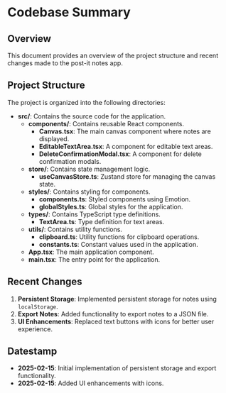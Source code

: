# Codebase Summary

## Overview
This document provides an overview of the project structure and recent changes made to the post-it notes app.

## Project Structure
The project is organized into the following directories:

- **src/**: Contains the source code for the application.
  - **components/**: Contains reusable React components.
    - **Canvas.tsx**: The main canvas component where notes are displayed.
    - **EditableTextArea.tsx**: A component for editable text areas.
    - **DeleteConfirmationModal.tsx**: A component for delete confirmation modals.
  - **store/**: Contains state management logic.
    - **useCanvasStore.ts**: Zustand store for managing the canvas state.
  - **styles/**: Contains styling for components.
    - **components.ts**: Styled components using Emotion.
    - **globalStyles.ts**: Global styles for the application.
  - **types/**: Contains TypeScript type definitions.
    - **TextArea.ts**: Type definition for text areas.
  - **utils/**: Contains utility functions.
    - **clipboard.ts**: Utility functions for clipboard operations.
    - **constants.ts**: Constant values used in the application.
  - **App.tsx**: The main application component.
  - **main.tsx**: The entry point for the application.

## Recent Changes
1. **Persistent Storage**: Implemented persistent storage for notes using `localStorage`.
2. **Export Notes**: Added functionality to export notes to a JSON file.
3. **UI Enhancements**: Replaced text buttons with icons for better user experience.

## Datestamp
- **2025-02-15**: Initial implementation of persistent storage and export functionality.
- **2025-02-15**: Added UI enhancements with icons.